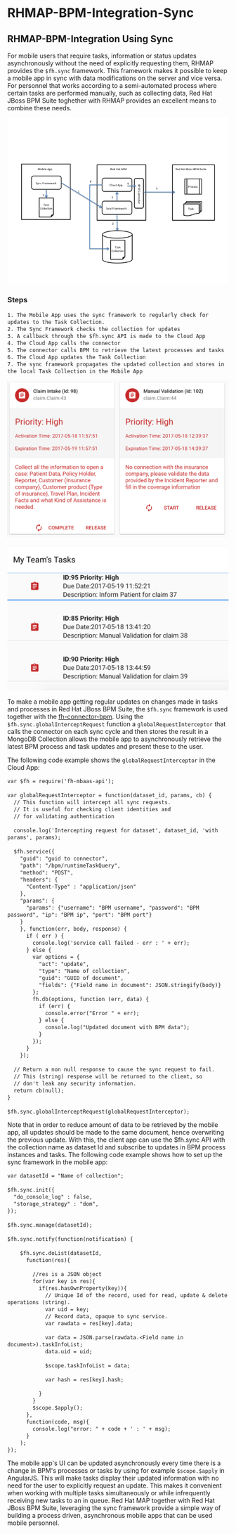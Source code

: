 # RHMAP-BPM-Integration-Sync

## RHMAP-BPM-Integration Using Sync
For mobile users that require tasks, information or status updates asynchronously without the need of explicitly requesting them, RHMAP provides the `$fh.sync` framework. This framework makes it possible to keep a mobile app in sync with data modifications on the server and vice versa. For personnel that works according to a semi-automated process where certain tasks are performed manually, such as collecting data, Red Hat JBoss BPM Suite toghether with RHMAP provides an excellent means to combine these needs.

![alt text](./img/architecture.png "Architecture")

### Steps
```
1. The Mobile App uses the sync framework to regularly check for updates to the Task Collection.
2. The Sync Framework checks the collection for updates
3. A callback through the $fh.sync API is made to the Cloud App
4. The Cloud App calls the connector
5. The connector calls BPM to retrieve the latest processes and tasks
6. The Cloud App updates the Task Collection
7. The sync framework propagates the updated collection and stores in the local Task Collection in the Mobile App

```
![alt text](./img/cardswithtasks.png "Cards with tasks")

![alt text](./img/myteamstasks.png "List with tasks")

To make a mobile app getting regular updates on changes made in tasks and processes in Red Hat JBoss BPM Suite,
the `$fh.sync` framework is used together with the [fh-connector-bpm](https://github.com/sebastianfaulhaber/fh-connector-bpm).
Using the `$fh.sync.globalInterceptRequest` function a `globalRequestInterceptor` that calls the connector on each sync cycle and then stores the result in a MongoDB Collection allows the mobile app to asynchronously retrieve the latest BPM process and task updates and present these to the user.

The following code example shows the `globalRequestInterceptor` in the Cloud App:

```
var $fh = require('fh-mbaas-api');

var globalRequestInterceptor = function(dataset_id, params, cb) {
  // This function will intercept all sync requests.
  // It is useful for checking client identities and
  // for validating authentication

  console.log('Intercepting request for dataset', dataset_id, 'with params', params);

  $fh.service({
    "guid": "guid to connector",
    "path": "/bpm/runtimeTaskQuery",
    "method": "POST",
    "headers": {
      "Content-Type" : "application/json"
    },
    "params": {
      "params": {"username": "BPM username", "password": "BPM password", "ip": "BPM ip", "port": "BPM port"}
    }
    }, function(err, body, response) {
      if ( err ) {
        console.log('service call failed - err : ' + err);
      } else {
        var options = {
          "act": "update",
          "type": "Name of collection",
          "guid": "GUID of document",
          "fields": {"Field name in document": JSON.stringify(body)}
        };
        fh.db(options, function (err, data) {
          if (err) {
            console.error("Error " + err);
          } else {
            console.log("Updated document with BPM data");
          }
        });
      }
    });

  // Return a non null response to cause the sync request to fail.
  // This (string) response will be returned to the client, so
  // don't leak any security information.
  return cb(null);
}

$fh.sync.globalInterceptRequest(globalRequestInterceptor);
```

Note that in order to reduce amount of data to be retrieved by the mobile app, all updates should be made to the same document, hence overwriting the previous update.
With this, the client app can use the $fh.sync API with the collection name as dataset Id and subscribe to updates in BPM process instances and tasks.
The following code example shows how to set up the sync framework in the mobile app:

```
var datasetId = "Name of collection";

$fh.sync.init({
  "do_console_log" : false,
  "storage_strategy" : "dom",
});

$fh.sync.manage(datasetId);

$fh.sync.notify(function(notification) {

    $fh.sync.doList(datasetId,
      function(res){

        //res is a JSON object
        for(var key in res){
          if(res.hasOwnProperty(key)){
            // Unique Id of the record, used for read, update & delete operations (string).
            var uid = key;
            // Record data, opaque to sync service.
            var rawdata = res[key].data;

            var data = JSON.parse(rawdata.<Field name in document>).taskInfoList;
            data.uid = uid;

            $scope.taskInfoList = data;

            var hash = res[key].hash;

          }
        }
        $scope.$apply();
      },
      function(code, msg){
        console.log("error: " + code + ' : ' + msg);
      }
    );
});
```
The mobile app's UI can be updated asynchronously every time there is a change in BPM's processes or tasks by using for example `$scope.$apply` in AngularJS. This will make tasks display their updated information with no need for the user to
explicitly request an update. This makes it convenient when working with multiple tasks simultaneously or while
infrequently receiving new tasks to an in queue.
Red Hat MAP together with Red Hat JBoss BPM Suite, leveraging the sync framework provide a simple way of building a process driven, asynchronous mobile apps that can be used mobile personnel.
